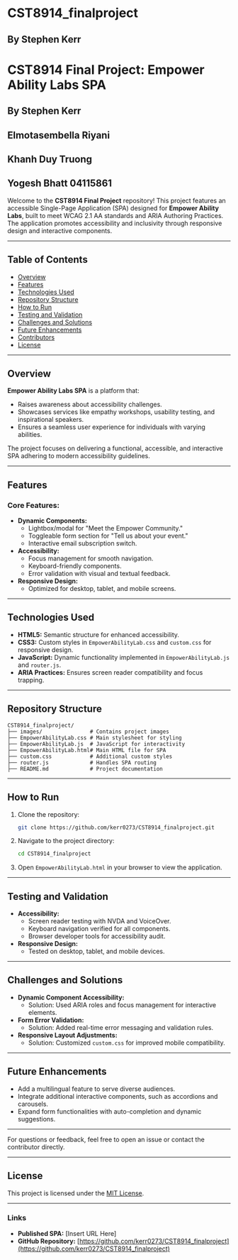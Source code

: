 # CST8914_finalproject
## By Stephen Kerr

# CST8914 Final Project: Empower Ability Labs SPA

## By Stephen Kerr
## Elmotasembella Riyani​
## Khanh Duy Truong​
## Yogesh Bhatt 04115861​

Welcome to the **CST8914 Final Project** repository! This project features an accessible Single-Page Application (SPA) designed for **Empower Ability Labs**, built to meet WCAG 2.1 AA standards and ARIA Authoring Practices. The application promotes accessibility and inclusivity through responsive design and interactive components.

---

## Table of Contents
- [Overview](#overview)
- [Features](#features)
- [Technologies Used](#technologies-used)
- [Repository Structure](#repository-structure)
- [How to Run](#how-to-run)
- [Testing and Validation](#testing-and-validation)
- [Challenges and Solutions](#challenges-and-solutions)
- [Future Enhancements](#future-enhancements)
- [Contributors](#contributors)
- [License](#license)

---

## Overview
**Empower Ability Labs SPA** is a platform that:
- Raises awareness about accessibility challenges.
- Showcases services like empathy workshops, usability testing, and inspirational speakers.
- Ensures a seamless user experience for individuals with varying abilities.

The project focuses on delivering a functional, accessible, and interactive SPA adhering to modern accessibility guidelines.

---

## Features
### Core Features:
- **Dynamic Components:**
  - Lightbox/modal for "Meet the Empower Community."
  - Toggleable form section for "Tell us about your event."
  - Interactive email subscription switch.
- **Accessibility:**
  - Focus management for smooth navigation.
  - Keyboard-friendly components.
  - Error validation with visual and textual feedback.
- **Responsive Design:**
  - Optimized for desktop, tablet, and mobile screens.

---

## Technologies Used
- **HTML5:** Semantic structure for enhanced accessibility.
- **CSS3:** Custom styles in `EmpowerAbilityLab.css` and `custom.css` for responsive design.
- **JavaScript:** Dynamic functionality implemented in `EmpowerAbilityLab.js` and `router.js`.
- **ARIA Practices:** Ensures screen reader compatibility and focus trapping.

---

## Repository Structure
```
CST8914_finalproject/
├── images/               # Contains project images
├── EmpowerAbilityLab.css # Main stylesheet for styling
├── EmpowerAbilityLab.js  # JavaScript for interactivity
├── EmpowerAbilityLab.html# Main HTML file for SPA
├── custom.css            # Additional custom styles
├── router.js             # Handles SPA routing
├── README.md             # Project documentation
```

---

## How to Run
1. Clone the repository:
   ```bash
   git clone https://github.com/kerr0273/CST8914_finalproject.git
   ```
2. Navigate to the project directory:
   ```bash
   cd CST8914_finalproject
   ```
3. Open `EmpowerAbilityLab.html` in your browser to view the application.

---

## Testing and Validation
- **Accessibility:**
  - Screen reader testing with NVDA and VoiceOver.
  - Keyboard navigation verified for all components.
  - Browser developer tools for accessibility audit.
- **Responsive Design:**
  - Tested on desktop, tablet, and mobile devices.

---

## Challenges and Solutions
- **Dynamic Component Accessibility:**
  - Solution: Used ARIA roles and focus management for interactive elements.
- **Form Error Validation:**
  - Solution: Added real-time error messaging and validation rules.
- **Responsive Layout Adjustments:**
  - Solution: Customized `custom.css` for improved mobile compatibility.

---

## Future Enhancements
- Add a multilingual feature to serve diverse audiences.
- Integrate additional interactive components, such as accordions and carousels.
- Expand form functionalities with auto-completion and dynamic suggestions.

---

For questions or feedback, feel free to open an issue or contact the contributor directly.

---

## License
This project is licensed under the [MIT License](LICENSE).

---

### Links
- **Published SPA:** [Insert URL Here]
- **GitHub Repository:** [https://github.com/kerr0273/CST8914_finalproject](https://github.com/kerr0273/CST8914_finalproject)
```

